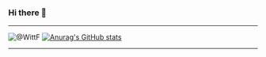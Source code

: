 ### Hi there 👋

---

<img src="https://count.getloli.com/get/@WittF?theme=rule34" alt="@WittF" /> [![Anurag's GitHub stats](https://github-readme-stats.vercel.app/api?username=WittF)](https://github.com/anuraghazra/github-readme-stats)

---
<!--
**WittF/WittF** is a ✨ _special_ ✨ repository because its `README.md` (this file) appears on your GitHub profile.

Here are some ideas to get you started:

- 🔭 I’m currently working on ...
- 🌱 I’m currently learning ...
- 👯 I’m looking to collaborate on ...
- 🤔 I’m looking for help with ...
- 💬 Ask me about ...
- 📫 How to reach me: ...
- 😄 Pronouns: ...
- ⚡ Fun fact: ...
-->
